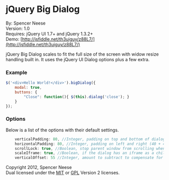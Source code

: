jQuery Big Dialog
====================
By: Spencer Neese   
Version: 1.0   
Requires: jQuery UI 1.7+ and jQuery 1.3.2+   
Demo: [http://jsfiddle.net/th3uiguy/z88L7/](http://jsfiddle.net/th3uiguy/z88L7/)

jQuery Big Dialog scales to fit the full size of the screen with widow resize handling built in. It uses the jQuery UI Dialog options plus a few extra.

### Example ###
```js
$('<div>Hello World!</div>').bigDialog({
	modal: true,
	buttons: {
		"Close": function(){ $(this).dialog('close'); }
	}
});
```


### Options ###
Below is a list of the options with their default settings.

```js
	verticalPadding: 80, //Integer, padding on top and bottom of dialog
	horizontalPadding: 80, //Integer, padding on left and right (40 + 40 = 80 total)
	scrollLock: true, //Boolean, stop parent window from scrolling when dialog is open
	scaleIframe: true, //Boolean, if the dialog has an iframe as a child it will the iframe
	verticalOffset: 55 //Integer, amount to subtract to compensate for the dialogs title and button bars (when dialog has an iframe)
```

Copyright 2012, Spencer Neese   
Dual licensed under the 
[MIT](https://raw.github.com/th3uiguy/jquery-bigdialog/master/MIT-LICENSE.txt) or 
[GPL](https://raw.github.com/th3uiguy/jquery-bigdialog/master/GPL-LICENSE.txt) Version 2 licenses.   

